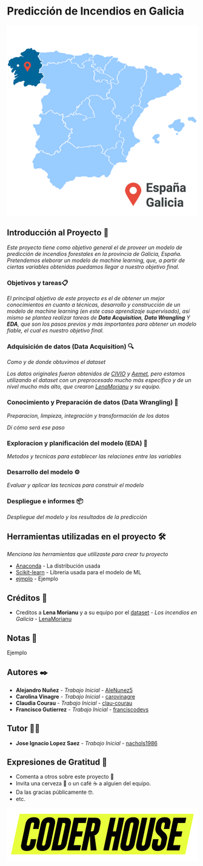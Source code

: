 # Predicción de Incendios en Galicia
![alt text](Spain_Galicia.png)

## Introducción al Proyecto 🚀
_Este proyecto tiene como objetivo general el de proveer un modelo de predicción de incendios forestales en la provincia de Galicia, España._
  _Pretendemos eleborar un modelo de machine learning, que, a partir de ciertas variables obtenidas puedamos llegar a nuestro objetivo final._



### Objetivos y tareas📋

_El principal objetivo de este proyecto es el de obtener un mejor conocimientos en cuanto a técnicas, desarrollo y construcción de un modelo de machine learning (en este caso aprendizaje supervisado), así mismo se plantea realizar tareas de **Data Acquisition**, **Data Wrangling** Y **EDA**, que son los pasos previos y más importantes para obtener un modelo fiable, el cual es nuestro objetivo final._


### Adquisición de datos (Data Acquisition) :mag:

_Como y de donde obtuvimos el dataset_

_Los datos originales fueron obtenidos de [CIVIO](https://datos.civio.es/dataset/todos-los-incendios-forestales/) y [Aemet](https://opendata.aemet.es/centrodedescargas/productosAEMET), pero estamos utilizando el dataset con un preprocesado mucho más específico y de un nivel mucho más alto, que crearon [LenaMorianu](https://github.com/LenaMorianu) y su equipo._

### Conocimiento y Preparación de datos (Data Wrangling) 🔧

_Preparacion, limpieza, integración y transformación de los datos_

_Dí cómo será ese paso_

### Exploracion y planificación del modelo (EDA) :microscope:

_Metodos y tecnicas para establecer las relaciones entre las variables_

### Desarrollo del modelo ⚙️

_Evaluar y aplicar las tecnicas para construir el modelo_

### Despliegue e informes 📦

_Despliegue del modelo y los resultados de la predicción_


## Herramientas utilizadas en el proyecto 🛠️

_Menciona las herramientas que utilizaste para crear tu proyecto_

* [Anaconda](https://www.anaconda.com/) - La distribución usada
* [Scikit-learn](https://scikit-learn.org/) - Libreria usada para el modelo de ML
* [ejmplo](https://ejemplo/ejemplo/) - Ejemplo

## Créditos :handshake:

* Creditos a **Lena Morianu** y a su equipo por el [dataset](https://github.com/LenaMorianu/Los-incendios-en-Galicia) - *Los incendios en Galicia* - [LenaMorianu](https://github.com/LenaMorianu)

## Notas 📌

Ejemplo

## Autores ✒️

* **Alejandro Nuñez** - *Trabajo Inicial* - [AleNunez5](https://github.com/AleNunez5)
* **Carolina Vinagre** - *Trabajo Inicial* - [carovinagre](https://github.com/carovinagre)
* **Claudia Courau** - *Trabajo Inicial* - [clau-courau](https://github.com/clau-courau)
* **Francisco Gutierrez** - *Trabajo Inicial* - [franciscodevs](https://github.com/franciscodevs)

## Tutor :raising_hand_man:
* **Jose Ignacio Lopez Saez** - *Trabajo Inicial* - [nachols1986](https://github.com/nachols1986)


## Expresiones de Gratitud 🎁

* Comenta a otros sobre este proyecto 📢
* Invita una cerveza 🍺 o un café ☕ a alguien del equipo.
* Da las gracias públicamente 🤓.
* etc.

![alt text](LOGO_CODER.png)
